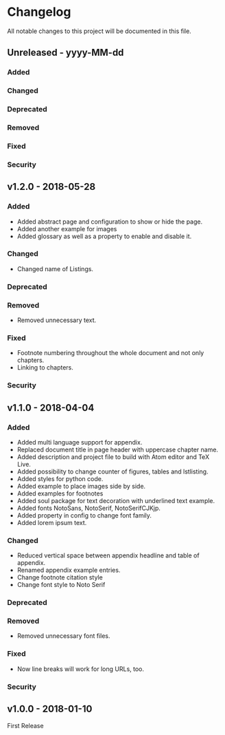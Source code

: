 # Changelog
All notable changes to this project will be documented in this file.

## Unreleased - yyyy-MM-dd
### Added
### Changed
### Deprecated
### Removed
### Fixed
### Security

## v1.2.0 - 2018-05-28
### Added
* Added abstract page and configuration to show or hide the page.
* Added another example for images
* Added glossary as well as a property to enable and disable it.
### Changed
* Changed name of Listings.
### Deprecated
### Removed
* Removed unnecessary text.
### Fixed
* Footnote numbering throughout the whole document and not only chapters.
* Linking to chapters.
### Security

## v1.1.0 - 2018-04-04
### Added
* Added multi language support for appendix.
* Replaced document title in page header with uppercase chapter name.
* Added description and project file to build with Atom editor and TeX Live.
* Added possibility to change counter of figures, tables and lstlisting.
* Added styles for python code.
* Added example to place images side by side.
* Added examples for footnotes
* Added soul package for text decoration with underlined text example.
* Added fonts NotoSans, NotoSerif, NotoSerifCJKjp.
* Added property in config to change font family.
* Added lorem ipsum text.
### Changed
* Reduced vertical space between appendix headline and table of appendix.
* Renamed appendix example entries.
* Change footnote citation style
* Change font style to Noto Serif
### Deprecated
### Removed
* Removed unnecessary font files.
### Fixed
* Now line breaks will work for long URLs, too.
### Security

## v1.0.0 - 2018-01-10
First Release
